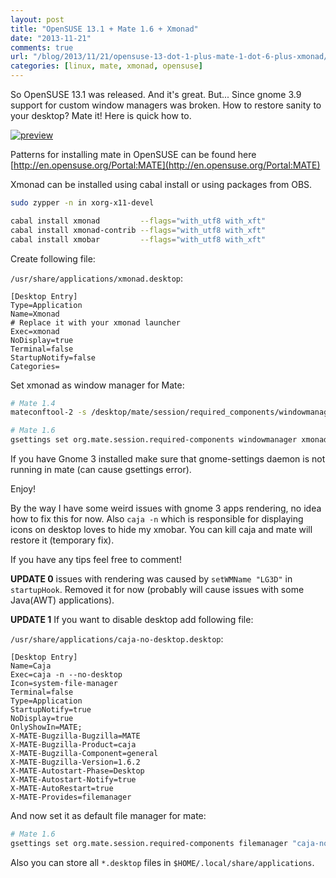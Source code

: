 ```yaml
---
layout: post
title: "OpenSUSE 13.1 + Mate 1.6 + Xmonad"
date: "2013-11-21"
comments: true
url: "/blog/2013/11/21/opensuse-13-dot-1-plus-mate-1-dot-6-plus-xmonad/"
categories: [linux, mate, xmonad, opensuse]
---
```

So OpenSUSE 13.1 was released. And it's great. But...
Since gnome 3.9 support for custom window managers was broken.
How to restore sanity to your desktop? Mate it! Here is quick how to.

[![preview](https://d1wvxg652jdms0.cloudfront.net/suse-mate-xmonad/re_1.png)](https://d1wvxg652jdms0.cloudfront.net/suse-mate-xmonad/1.png)

<!--more-->

Patterns for installing mate in OpenSUSE can be found here [http://en.opensuse.org/Portal:MATE](http://en.opensuse.org/Portal:MATE)

Xmonad can be installed using cabal install or using packages from OBS.

```sh
sudo zypper -n in xorg-x11-devel

cabal install xmonad         --flags="with_utf8 with_xft"
cabal install xmonad-contrib --flags="with_utf8 with_xft"
cabal install xmobar         --flags="with_utf8 with_xft"
```

Create following file:

`/usr/share/applications/xmonad.desktop`:
```text
[Desktop Entry]
Type=Application
Name=Xmonad
# Replace it with your xmonad launcher
Exec=xmonad
NoDisplay=true
Terminal=false
StartupNotify=false
Categories=
```

Set xmonad as window manager for Mate:

```sh
# Mate 1.4
mateconftool-2 -s /desktop/mate/session/required_components/windowmanager xmonad --type string

# Mate 1.6
gsettings set org.mate.session.required-components windowmanager xmonad
```

If you have Gnome 3 installed make sure that gnome-settings daemon is not running in mate (can cause gsettings error).

Enjoy!

By the way I have some weird issues with gnome 3 apps rendering, no idea how to fix this for now.
Also `caja -n` which is responsible for displaying icons on desktop loves to hide my xmobar.
You can kill caja and mate will restore it (temporary fix).

If you have any tips feel free to comment!

**UPDATE 0** issues with rendering was caused by `setWMName "LG3D"` in `startupHook`.
Removed it for now (probably will cause issues with some Java(AWT) applications).

**UPDATE 1** If you want to disable desktop add following file:

`/usr/share/applications/caja-no-desktop.desktop`:
```text
[Desktop Entry]
Name=Caja
Exec=caja -n --no-desktop
Icon=system-file-manager
Terminal=false
Type=Application
StartupNotify=true
NoDisplay=true
OnlyShowIn=MATE;
X-MATE-Bugzilla-Bugzilla=MATE
X-MATE-Bugzilla-Product=caja
X-MATE-Bugzilla-Component=general
X-MATE-Bugzilla-Version=1.6.2
X-MATE-Autostart-Phase=Desktop
X-MATE-Autostart-Notify=true
X-MATE-AutoRestart=true
X-MATE-Provides=filemanager
```

And now set it as default file manager for mate:

```sh
# Mate 1.6
gsettings set org.mate.session.required-components filemanager "caja-no-desktop"
```

Also you can store all `*.desktop` files in `$HOME/.local/share/applications`.
